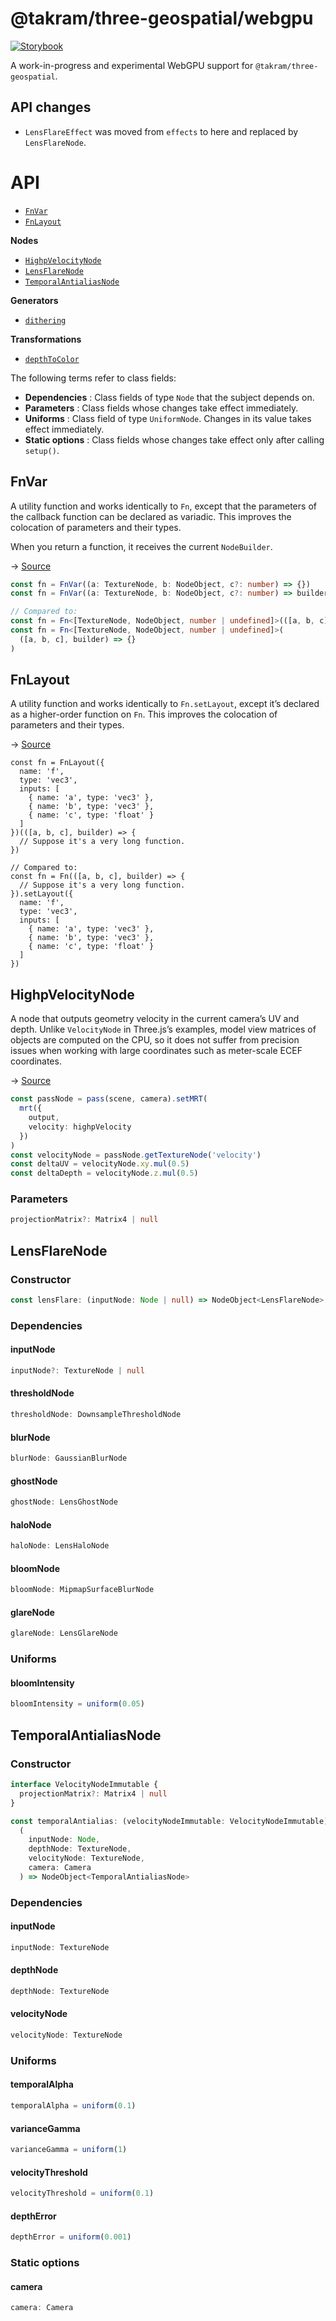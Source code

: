 # @takram/three-geospatial/webgpu

[![Storybook](https://img.shields.io/badge/-Storybook-FF4785?style=flat-square&logo=storybook&logoColor=white)](https://takram-design-engineering.github.io/three-geospatial-webgpu/)

A work-in-progress and experimental WebGPU support for `@takram/three-geospatial`.

## API changes

- `LensFlareEffect` was moved from `effects` to here and replaced by `LensFlareNode`.

# API

- [`FnVar`](#fnvar)
- [`FnLayout`](#fnlayout)

**Nodes**

- [`HighpVelocityNode`](#highpvelocitynode)
- [`LensFlareNode`](#lensflarenode)
- [`TemporalAntialiasNode`](#temporalantialiasnode)

**Generators**

- [`dithering`](#dithering)

**Transformations**

- [`depthToColor`](#depthtocolor)

The following terms refer to class fields:

- **Dependencies** : Class fields of type `Node` that the subject depends on.
- **Parameters** : Class fields whose changes take effect immediately.
- **Uniforms** : Class field of type `UniformNode`. Changes in its value takes effect immediately.
- **Static options** : Class fields whose changes take effect only after calling `setup()`.

## FnVar

A utility function and works identically to `Fn`, except that the parameters of the callback function can be declared as variadic. This improves the colocation of parameters and their types.

When you return a function, it receives the current `NodeBuilder`.

→ [Source](/packages/core/src/webgpu/FnVar.ts)

```ts
const fn = FnVar((a: TextureNode, b: NodeObject, c?: number) => {})
const fn = FnVar((a: TextureNode, b: NodeObject, c?: number) => builder => {})

// Compared to:
const fn = Fn<[TextureNode, NodeObject, number | undefined]>(([a, b, c]) => {})
const fn = Fn<[TextureNode, NodeObject, number | undefined]>(
  ([a, b, c], builder) => {}
)
```

## FnLayout

A utility function and works identically to `Fn.setLayout`, except it’s declared as a higher-order function on `Fn`. This improves the colocation of parameters and their types.

→ [Source](/packages/core/src/webgpu/FnLayout.ts)

```tsx
const fn = FnLayout({
  name: 'f',
  type: 'vec3',
  inputs: [
    { name: 'a', type: 'vec3' },
    { name: 'b', type: 'vec3' },
    { name: 'c', type: 'float' }
  ]
})(([a, b, c], builder) => {
  // Suppose it's a very long function.
})

// Compared to:
const fn = Fn(([a, b, c], builder) => {
  // Suppose it's a very long function.
}).setLayout({
  name: 'f',
  type: 'vec3',
  inputs: [
    { name: 'a', type: 'vec3' },
    { name: 'b', type: 'vec3' },
    { name: 'c', type: 'float' }
  ]
})
```

## HighpVelocityNode

A node that outputs geometry velocity in the current camera’s UV and depth. Unlike `VelocityNode` in Three.js’s examples, model view matrices of objects are computed on the CPU, so it does not suffer from precision issues when working with large coordinates such as meter-scale ECEF coordinates.

→ [Source](/packages/core/src/webgpu/HighpVelocityNode.ts)

```ts
const passNode = pass(scene, camera).setMRT(
  mrt({
    output,
    velocity: highpVelocity
  })
)
const velocityNode = passNode.getTextureNode('velocity')
const deltaUV = velocityNode.xy.mul(0.5)
const deltaDepth = velocityNode.z.mul(0.5)
```

### Parameters

```ts
projectionMatrix?: Matrix4 | null
```

## LensFlareNode

### Constructor

```ts
const lensFlare: (inputNode: Node | null) => NodeObject<LensFlareNode>
```

### Dependencies

#### inputNode

```ts
inputNode?: TextureNode | null
```

#### thresholdNode

```ts
thresholdNode: DownsampleThresholdNode
```

#### blurNode

```ts
blurNode: GaussianBlurNode
```

#### ghostNode

```ts
ghostNode: LensGhostNode
```

#### haloNode

```ts
haloNode: LensHaloNode
```

#### bloomNode

```ts
bloomNode: MipmapSurfaceBlurNode
```

#### glareNode

```ts
glareNode: LensGlareNode
```

### Uniforms

#### bloomIntensity

```ts
bloomIntensity = uniform(0.05)
```

## TemporalAntialiasNode

### Constructor

<!-- prettier-ignore -->
```ts
interface VelocityNodeImmutable {
  projectionMatrix?: Matrix4 | null
}

const temporalAntialias: (velocityNodeImmutable: VelocityNodeImmutable) =>
  (
    inputNode: Node,
    depthNode: TextureNode,
    velocityNode: TextureNode,
    camera: Camera
  ) => NodeObject<TemporalAntialiasNode>
```

### Dependencies

#### inputNode

```ts
inputNode: TextureNode
```

#### depthNode

```ts
depthNode: TextureNode
```

#### velocityNode

```ts
velocityNode: TextureNode
```

### Uniforms

#### temporalAlpha

```ts
temporalAlpha = uniform(0.1)
```

#### varianceGamma

```ts
varianceGamma = uniform(1)
```

#### velocityThreshold

```ts
velocityThreshold = uniform(0.1)
```

#### depthError

```ts
depthError = uniform(0.001)
```

### Static options

#### camera

```ts
camera: Camera
```
